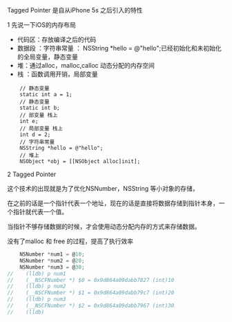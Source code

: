 Tagged Pointer 是自从iPhone 5s 之后引入的特性

1 先说一下iOS的内存布局

* 代码区：存放编译之后的代码
* 数据段 ：字符串常量 ： NSString *hello = @"hello";已经初始化和未初始化的全局变量，静态变量
* 堆：通过alloc，malloc,calloc 动态分配的内存空间
* 栈 ：函数调用开销，局部变量

```objc
    // 静态变量 
    static int a = 1;
    // 静态变量
    static int b;
    // 部变量 栈上
    int e;
    // 局部变量 栈上
    int d = 2;
    // 字符串常量
    NSString *hello = @"hello";
    // 堆上
    NSObject *obj = [[NSObject alloc]init];
```





2  Tagged Pointer

这个技术的出现就是为了优化NSNumber，NSString 等小对象的存储，

在之前的话是一个指针代表一个地址，现在的话是直接将数据存储到指针本身，一个指针就代表一个值。

当指针不够存储数据的时候，才会使用动态分配内存的方式来存储数据。

没有了malloc 和 free 的过程，提高了执行效率

```objective-c
    NSNumber *num1 = @10;
    NSNumber *num2 = @20;
    NSNumber *num3 = @30;
//    (lldb) p num1
//    (__NSCFNumber *) $0 = 0x9d864a09dabb7827 (int)10
//    (lldb) p num2
//    (__NSCFNumber *) $1 = 0x9d864a09dabb79c7 (int)20
//    (lldb) p num3
//    (__NSCFNumber *) $2 = 0x9d864a09dabb7967 (int)30
//    (lldb)
```


